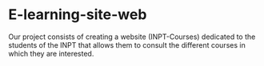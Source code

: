 # E-learning-site-web
Our project consists of creating a website (INPT-Courses) dedicated to the students of the INPT that allows them to consult the different courses in which they are interested.
